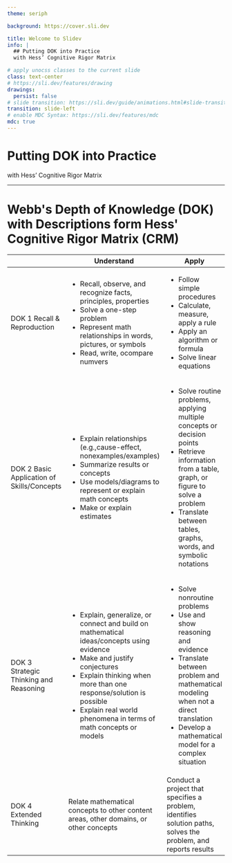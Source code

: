 ```yaml
---
theme: seriph

background: https://cover.sli.dev

title: Welcome to Slidev
info: |
  ## Putting DOK into Practice
  with Hess’ Cognitive Rigor Matrix

# apply unocss classes to the current slide
class: text-center
# https://sli.dev/features/drawing
drawings:
  persist: false
# slide transition: https://sli.dev/guide/animations.html#slide-transitions
transition: slide-left
# enable MDC Syntax: https://sli.dev/features/mdc
mdc: true
---
```


# Putting DOK into Practice 

with Hess’ Cognitive Rigor Matrix


<!--
Title Page
-->

---

# Webb's Depth of Knowledge (DOK) with Descriptions form Hess' Cognitive Rigor Matrix (CRM)

<div class="fancy-table-container">
  <table class="fancy-table">
    <thead>
      <tr>
        <th></th>
        <th>Understand</th>
        <th>Apply</th>
        <th>Analyze</th>
        <th>Examples</th>
      </tr>
    </thead>
    <tbody>
      <tr>
        <td>DOK 1 Recall & Reproduction</td>
        <td>
          <ul>
            <li>Recall, observe, and recognize facts, principles, properties</li>
            <li>Solve a one-step problem</li>
            <li>Represent math relationships in words, pictures, or symbols</li>
            <li>Read, write, ocompare numvers</li>
          </ul>
        </td>
        <td>
          <ul>
            <li>Follow simple procedures</li>
            <li>Calculate, measure, apply a rule</li>
            <li>Apply an algorithm or formula</li>
            <li>Solve linear equations</li>
           </ul>
         </td>
         <td>
           <ul>
             <li>Retrieve information from a table or graph to answer a question</li>
            <li>Identify whether specific information is contained in graphic representations</li>
            <li>Identify a pattern/trend</li>
           </ul>
         </td> 
         <td> <p>Multiply 29 × 56</p><p>Graph y = 2x + 5</p></td>
      </tr>
      <tr>
        <td>DOK 2 Basic Application of Skills/Concepts</td>
        <td>
          <ul>
            <li>Explain relationships (e.g.,cause-effect, nonexamples/examples)</li>
            <li>Summarize results or concepts</li>
            <li>Use models/diagrams to represent or explain math concepts</li>
            <li>Make or explain estimates</li>
          </ul>
        </td>
        <td>
          <ul>
            <li>Solve routine problems, applying multiple concepts or decision points</li>
            <li>Retrieve information from a table, graph, or figure to solve a problem</li>
            <li>Translate between tables, graphs, words, and symbolic notations </li>
          </ul>
          </td>
        <td>
          <ul>
            <li>Categorize, classify, and/or organize materials, data, or figures based on characteristics</li>
            <li>Compare/contrast figures or data</li>
            <li>Organize data and select appropriate display</li>
            <li>Extend a pattern</li>
          </ul>
        </td>
        <td>
          <ul>
            <li>Estimate 29 × 56.</li>
            <li>Explain your reasoning for how you made your estimate.</li>
            <li>>Use an area model to demonstrate 29 × 56.</li>
          </ul>
        <p>compare the graphs of y = 2x + 5 and y = –2x + 5</p>
        </td>
      </tr>
      <tr>
        <td>DOK 3 Strategic Thinking and Reasoning</td>
        <td>
          <ul>
            <li>Explain, generalize, or connect and build on mathematical ideas/concepts using evidence</li>
            <li>Make and justify conjectures</li>
            <li>Explain thinking when more than one response/solution is possible</li>
            <li>Explain real world phenomena in terms of math concepts or models</li>
          </ul>
        </td>
        <td>
          <ul>
            <li>Solve nonroutine problems</li>
            <li>Use and show reasoning and evidence</li>
            <li>Translate between problem and mathematical modeling when not a direct translation</li>
            <li>Develop a mathematical model for a complex situation</li>
          </ul>
        </td>
        <td>
          <ul>
            <li>Generalize a pattern</li>
            <li>Analyze similarities/differences between procedures or solutions</li>
            <li>Analyze and draw conclusions from data, citing evidence</li>
            <li>Cite evidence and develop a logical argument for solutions</li>
          </ul>
        </td>
        <td>
          <ul>
            <li>Compare two different methods for determining the product for 29 × 56.</li>
            <li>When is each method the “best” to use? Why?</li>
          </ul>Create an equation to model the approximate speed of a runner during an 800 km race.
        </td>
      </tr>
      <tr>
        <td>DOK 4 Extended Thinking</td>
        <td>Relate mathematical concepts to other content areas, other domains, or other concepts</td>
        <td>Conduct a project that specifies a problem, identifies solution paths, solves the problem, and reports results</td>
        <td>Apply understanding in a novel way, provide argument or justification for the application</td>
        <td>Create a graph showing the distance of the moon from your home over a three month period.</td>   
      </tr>
    </tbody>
  </table>
</div>

